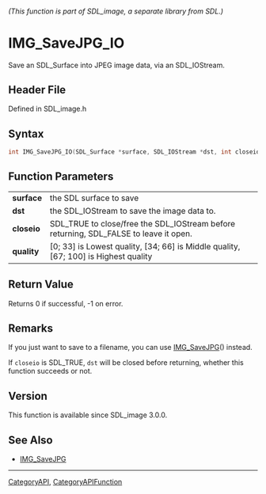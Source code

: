 ###### (This function is part of SDL_image, a separate library from SDL.)
# IMG_SaveJPG_IO

Save an SDL_Surface into JPEG image data, via an SDL_IOStream.

## Header File

Defined in SDL_image.h

## Syntax

```c
int IMG_SaveJPG_IO(SDL_Surface *surface, SDL_IOStream *dst, int closeio, int quality);

```

## Function Parameters

|                 |                                                                                       |
| --------------- | ------------------------------------------------------------------------------------- |
| **surface**     | the SDL surface to save                                                               |
| **dst**         | the SDL_IOStream to save the image data to.                                           |
| **closeio**     | SDL_TRUE to close/free the SDL_IOStream before returning, SDL_FALSE to leave it open. |
| **quality**     | [0; 33] is Lowest quality, [34; 66] is Middle quality, [67; 100] is Highest quality   |

## Return Value

Returns 0 if successful, -1 on error.

## Remarks

If you just want to save to a filename, you can use
[IMG_SaveJPG](IMG_SaveJPG)() instead.

If `closeio` is SDL_TRUE, `dst` will be closed before returning, whether
this function succeeds or not.

## Version

This function is available since SDL_image 3.0.0.

## See Also

* [IMG_SaveJPG](IMG_SaveJPG)

----
[CategoryAPI](CategoryAPI), [CategoryAPIFunction](CategoryAPIFunction)

